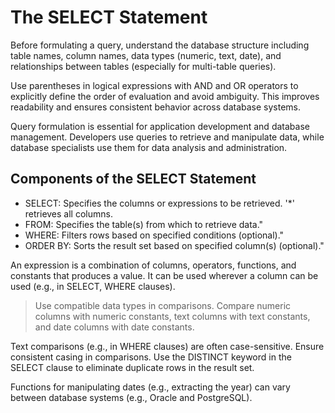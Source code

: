 # The SELECT Statement

Before formulating a query, understand the database structure including table names, column names, data types (numeric, text, date), and relationships between tables (especially for multi-table queries).

Use parentheses in logical expressions with AND and OR operators to explicitly define the order of evaluation and avoid ambiguity. This improves readability and ensures consistent behavior across database systems.

Query formulation is essential for application development and database management. Developers use queries to retrieve and manipulate data, while database specialists use them for data analysis and administration.

## Components of the SELECT Statement

- SELECT: Specifies the columns or expressions to be retrieved. '\*' retrieves all columns.
- FROM: Specifies the table(s) from which to retrieve data."
- WHERE: Filters rows based on specified conditions (optional)."
- ORDER BY: Sorts the result set based on specified column(s) (optional)."

An expression is a combination of columns, operators, functions, and constants that produces a value. It can be used wherever a column can be used (e.g., in SELECT, WHERE clauses).

> Use compatible data types in comparisons. Compare numeric columns with numeric constants, text columns with text constants, and date columns with date constants.

Text comparisons (e.g., in WHERE clauses) are often case-sensitive. Ensure consistent casing in comparisons. Use the DISTINCT keyword in the SELECT clause to eliminate duplicate rows in the result set.

Functions for manipulating dates (e.g., extracting the year) can vary between database systems (e.g., Oracle and PostgreSQL).

